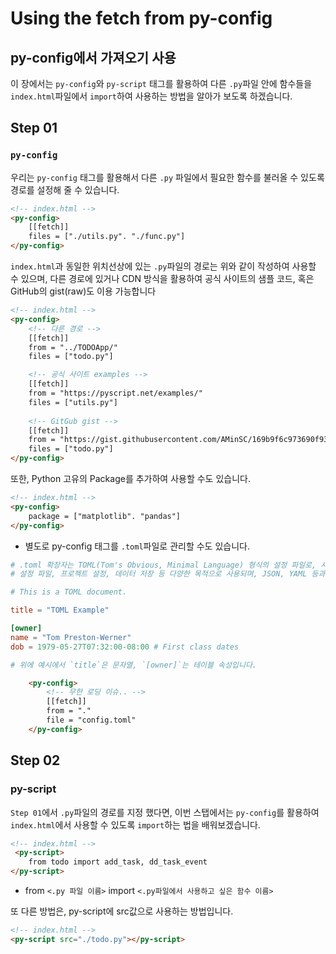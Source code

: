 # Using the fetch from py-config
## py-config에서 가져오기 사용

이 장에서는 `py-config`와 `py-script` 태그를 활용하여 다른 `.py`파일 안에 함수들을 `index.html`파일에서 `import`하여 사용하는 방법을 알아가 보도록 하겠습니다.


## Step 01
### `py-config`
우리는 `py-config` 태그를 활용해서 다른 `.py` 파일에서 필요한 함수를 불러올 수 있도록 경로를 설정해 줄 수 있습니다.

```html
<!-- index.html -->
<py-config>
    [[fetch]]
    files = ["./utils.py". "./func.py"]
</py-config>
```
`index.html`과 동일한 위치선상에 있는 `.py`파일의 경로는 위와 같이 작성하여 사용할 수 있으며, 다른 경로에 있거나 CDN 방식을 활용하여 공식 사이트의 샘플 코드, 혹은 GitHub의 gist(raw)도 이용 가능합니다
```html
<!-- index.html -->
<py-config>
    <!-- 다른 경로 -->
    [[fetch]]
    from = "../TODOApp/"
    files = ["todo.py"]

    <!-- 공식 사이트 examples -->
    [[fetch]]
    from = "https://pyscript.net/examples/"
    files = ["utils.py"]
    
    <!-- GitGub gist -->
    [[fetch]]
    from = "https://gist.githubusercontent.com/AMinSC/169b9f6c973690f9310528e465d10688/raw/27bb8acea57d407789b0940f8b127db9b9a837a4/"
    files = ["todo.py"]
</py-config>
```

또한, Python 고유의 Package를 추가하여 사용할 수도 있습니다.
```html
<!-- index.html -->
<py-config>
    package = ["matplotlib". "pandas"]
</py-config>
```

- 별도로 py-config 태그를 `.toml`파일로 관리할 수도 있습니다.

```toml
# .toml 확장자는 TOML(Tom's Obvious, Minimal Language) 형식의 설정 파일로, 사람이 읽고 쓰기 쉬운 최소한의 구성을 가진 명확한 언어입니다.
# 설정 파일, 프로젝트 설정, 데이터 저장 등 다양한 목적으로 사용되며, JSON, YAML 등과 유사한 역할을 합니다.

# This is a TOML document.

title = "TOML Example"

[owner]
name = "Tom Preston-Werner"
dob = 1979-05-27T07:32:00-08:00 # First class dates

# 위에 예시에서 `title`은 문자열, `[owner]`는 테이블 속성입니다.
```

```html
    <py-config>
        <!-- 무한 로딩 이슈.. -->
        [[fetch]]
        from = "."
        file = "config.toml"
    </py-config>
```


## Step 02
### py-script
`Step 01`에서 `.py`파일의 경로를 지정 했다면, 이번 스탭에서는 `py-config`를 활용하여 `index.html`에서 사용할 수 있도록 `import`하는 법을 배워보겠습니다.
```html
<!-- index.html -->
 <py-script>
    from todo import add_task, dd_task_event
</py-script>
```
- from `<.py 파일 이름>` import `<.py파일에서 사용하고 싶은 함수 이름>`

또 다른 방법은, py-script에 src값으로 사용하는 방법입니다.

```html
<!-- index.html -->
<py-script src="./todo.py"></py-script>
```

